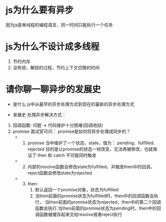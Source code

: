 # js为什么要有异步
因为js是单线程的编程语言，同一时间只能执行一个任务


# js为什么不设计成多线程
1. 节约内存
2. 没有锁，解锁的过程，节约上下文切换的时间

# 请你聊一聊异步的发展史
- 是什么
  js中从最早的异步处理方式到现在的最新的异步处理方式

- 发展史
处理异步解决方式：
1. 回调函数: 问题 -> 代码维护十分困难(回调地狱)
2. promise 
面试官可问：
  promise是如何将异步处理成同步的？
    - 1. promise 当中维护了一个状态，state，值为： pending、fulfilled、rejected
      目的是让promise的状态一经改变，无法再被修改，也就保证了 then 和 catch 不可能同时触发

    - 2. 内部的resolve函数会修改state为fulfilled，并触发then中的回调，
         reject函数会修改state为rejected

    - 3. then:
         1. 默认返回一个promise对象，状态为fulfilled
         2. 当then前面的promise状态为fulfilled时，then中的回调函数会执行，
            当then前面的promise状态为rejected，then中的第二个回调函数会执行
            当then前面的promise状态为pending时，then中的回调函数被缓存起来交给resolve或者reject执行

